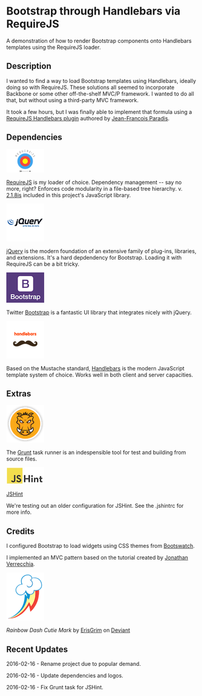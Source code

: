 # Bootstrap through Handlebars via RequireJS

A demonstration of how to render Bootstrap components onto Handlebars templates using the RequireJS loader.

## Description

I wanted to find a way to load Bootstrap templates using Handlebars, ideally doing so with RequireJS. These solutions all seemed to incorporate Backbone or some other off-the-shelf MVC/P framework. I wanted to do all that, but without using a third-party MVC framework.

It took a few hours, but I was finally able to implement that formula using a [RequireJS Handlebars plugin](https://github.com/jfparadis/requirejs-handlebars) authored by [Jean-Francois Paradis](http://www.jeanfrancoisparadis.com/).

## Dependencies

![RequireJS](src/img/vendors/requirejs/logo-01.png)

[RequireJS](http://www.requirejs.org) is my loader of choice. Dependency management -- say no more, right? 
Enforces code modularity in a file-based tree hierarchy.
v. [2.1.8is](http://jrburke.com/2013/07/08/requirejs-2.1.8-released/) included in this project's JavaScript library.

![jQuery](src/img/vendors/jquery/logo-01.png)

[jQuery](http://www.jquery.org) is the modern foundation of an extensive family of plug-ins, libraries, and extensions. It's a hard depdendency for Bootstrap. Loading it with RequireJS can be a bit tricky.

![Bootstrap](src/img/vendors/bootstrap/logo-01.png)

Twitter [Bootstrap](http://getbootstrap.com) is a fantastic UI library that integrates nicely with jQuery.

![Handlebars](src/img/vendors/handlebars/logo-01.png)

Based on the Mustache standard, [Handlebars](http://handlebarsjs.com/) is the modern JavaScript template system of choice. Works well in both client and server capacities.

## Extras

![Grunt](src/img/vendors/grunt/logo-01.png)

The [Grunt](http://www.gruntjs.org) task runner is an indespensible tool for test and building from source files.

![JSHint](src/img/vendors/jshint/logo-01.jpg)

[JSHint](http://jshint.com/)

We're testing out an older configuration for JSHint. See the .jshintrc for more info.

## Credits

I configured Bootstrap to load widgets using CSS themes from [Bootswatch](http://www.bootswatch.com).

I implemented an MVC pattern based on the tutorial created by [Jonathan Verrecchia](http://verekia.com/requirejs/build-simple-client-side-mvc-app-require-js/).

![Rainbow Dash](src/img/rainbow-dash/profile.png)

_Rainbow Dash Cutie Mark_ by [ErisGrim](http://erisgrim.deviantart.com/) on [Deviant](http://www.deviantart.com/morelikethis/312568678)

## Recent Updates

2016-02-16 - Rename project due to popular demand.

2016-02-16 - Update dependencies and logos.

2016-02-16 - Fix Grunt task for JSHint.



